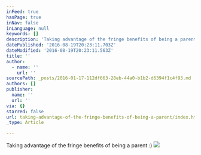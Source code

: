 ```yaml
---
inFeed: true
hasPage: true
inNav: false
inLanguage: null
keywords: []
description: 'Taking advantage of the fringe benefits of being a parent :)'
datePublished: '2016-08-19T20:23:11.703Z'
dateModified: '2016-08-19T20:23:11.563Z'
title: ''
author:
  - name: ''
    url: ''
sourcePath: _posts/2016-01-17-112df663-28eb-44a0-b1b2-d6394f1c4f93.md
authors: []
publisher:
  name: ''
  url: ''
via: {}
starred: false
url: taking-advantage-of-the-fringe-benefits-of-being-a-parent/index.html
_type: Article

---
```

Taking advantage of the fringe benefits of being a parent :)
![](https://s3-us-west-2.amazonaws.com/the-grid-img/p/aec0efd818eaaecd3644d0e0113413ffacc42738.jpg)